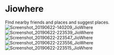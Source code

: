 # Jiowhere
FInd nearby friends and places and suggest places.
![Screenshot_20190622-140209_JioWhere](https://user-images.githubusercontent.com/52877822/61185798-b5535580-a676-11e9-8367-541929704ade.jpg) ![Screenshot_20190622-223539_JioWhere](https://user-images.githubusercontent.com/52877822/61185793-acfb1a80-a676-11e9-95ae-8abb12b13a62.jpg) ![Screenshot_20190622-223547_JioWhere](https://user-images.githubusercontent.com/52877822/61185809-e0d64000-a676-11e9-86bf-f37d50ec300b.jpg) ![Screenshot_20190622-223556_JioWhere](https://user-images.githubusercontent.com/52877822/61185812-eb90d500-a676-11e9-9af4-1f1890581913.jpg) ![Screenshot_20190622-223515_JioWhere](https://user-images.githubusercontent.com/52877822/61185814-f0558900-a676-11e9-91ed-cc35220fb921.jpg)



